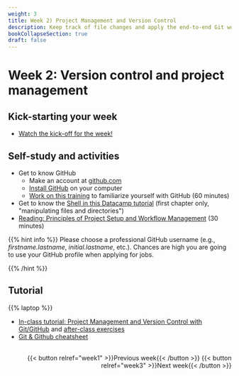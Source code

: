 ```yaml
---
weight: 3
title: Week 2) Project Management and Version Control
description: Keep track of file changes and apply the end-to-end Git workflow!
bookCollapseSection: true
draft: false
---
```


# Week 2: Version control and project management <!--+ feedback-->

## Kick-starting your week
- [Watch the kick-off for the week!](https://youtu.be/kL-s7XHWiWI) 

## Self-study and activities
- Get to know GitHub
  - Make an account at [github.com](https://github.com/signup)
  - [Install GitHub](docs/tutorials/software-installation) on your computer
  - [Work on this training](https://lab.github.com/githubtraining/introduction-to-github) to familiarize yourself with GitHub (60 minutes)
- Get to know the [Shell in this Datacamp tutorial](https://www.datacamp.com/courses/introduction-to-shell) (first chapter only, "manipulating files and directories")
- [Reading: Principles of Project Setup and Workflow Management](https://tilburgsciencehub.com/learn/project-setup) (30 minutes)


{{% hint info %}}
Please choose a professional GitHub username (e.g., *firstname.lastname*, *initial.lastname*, etc.). Chances are high you are going to use your GitHub profile when applying for jobs.

{{% /hint %}}

<!--
- Optional readings
  - [Code and Data for the Social Sciences: A Practitioner’s Guide](https://www.brown.edu/Research/Shapiro/pdfs/CodeAndData.pdf)
  - [Modified principles for Code and Data](https://www.shirokuriwaki.com/programming/project-organization.html)
  - [Data analysis workflow](http://www.coordinationtoolkit.org/wp-content/uploads/130907-Data-flow.pdf)
  - [Additional information on reproducing work, organizing files and version control](https://www.tse-fr.eu/sites/default/files/TSE/documents/doc/wp/2018/wp_tse_933.pdf)
-->

## Tutorial
{{% laptop %}}

- [In-class tutorial: Project Management and Version Control with Git/GitHub](docs/tutorials/version-control) and [after-class exercises](activity)
- [Git & Github cheatsheet](git_cheatsheet.pdf)



<br>

<div style="text-align: right">
{{< button relref="week1" >}}Previous week{{< /button >}}
{{< button relref="week3" >}}Next week{{< /button >}}
</div>
